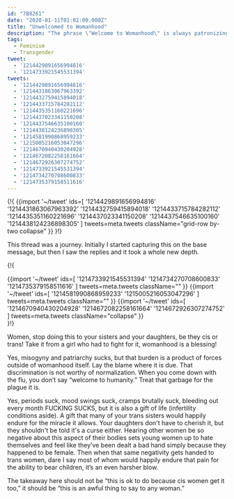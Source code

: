```yaml
---
id: "7B8261"
date: "2020-01-11T01:02:00.000Z"
title: "Unwelcomed to Womanhood"
description: "The phrase \"Welcome to Womanhood\" is always patronizing, even towards cis women."
tags:
  - Feminism
  - Transgender
tweet:
  - '1214429891656994816'
  - '1214733921545531394'
tweets:
  - '1214429891656994816'
  - '1214431863067963392'
  - '1214432759415894018'
  - '1214433715784282112'
  - '1214435351160221696'
  - '1214437023341150208'
  - '1214437546635100160'
  - '1214438124236898305'
  - '1214581990868959233'
  - '1215005216053047296'
  - '1214670940430204928'
  - '1214672082258161664'
  - '1214672926307274752'
  - '1214733921545531394'
  - '1214734270708600833'
  - '1214735379158511616'
---
```


{!{
  {{import '~/tweet' ids=[
    '1214429891656994816'
    '1214431863067963392'
    '1214432759415894018'
    '1214433715784282112'
    '1214435351160221696'
    '1214437023341150208'
    '1214437546635100160'
    '1214438124236898305'
] tweets=meta.tweets className="grid-row by-two collapse" }}
}!}

This thread was a journey. Initially I started capturing this on the base message, but then I saw the replies and it took a whole new depth.

{!{
<div class="grid-row">
  {{import '~/tweet' ids=[
    '1214733921545531394'
    '1214734270708600833'
    '1214735379158511616'
  ] tweets=meta.tweets className="" }}
  {{import '~/tweet' ids=[
    '1214581990868959233'
    '1215005216053047296'
  ] tweets=meta.tweets className="" }}
  {{import '~/tweet' ids=[
    '1214670940430204928'
    '1214672082258161664'
    '1214672926307274752'
  ] tweets=meta.tweets className="collapse" }}
</div>
}!}

Women, stop doing this to your sisters and your daughters, be they cis or trans! Take it from a girl who had to fight for it, womanhood is a blessing!

Yes, misogyny and patriarchy sucks, but that burden is a product of forces outside of womanhood itself. Lay the blame where it is due. That discrimination is not worthy of normalization. When you come down with the flu, you don’t say “welcome to humanity.” Treat that garbage for the plague it is.

Yes, periods suck, mood swings suck, cramps brutally suck, bleeding out every month FUCKING SUCKS, but it is also a gift of life (infertility conditions aside). A gift that many of your trans sisters would happily endure for the miracle it allows. Your daughters don't have to cherish it, but they shouldn't be told it's a curse either. Hearing other women be so negative about this aspect of their bodies sets young women up to hate themselves and feel like they’ve been dealt a bad hand simply because they happened to be female. Then when that same negativity gets handed to trans women, dare I say most of whom would happily endure that pain for the ability to bear children, it’s an even harsher blow.

The takeaway here should not be “this is ok to do because cis women get it too,” it should be “this is an awful thing to say to any woman.”
